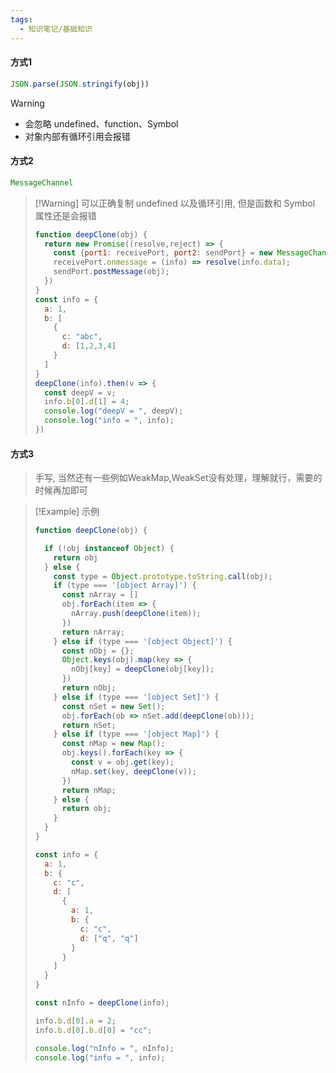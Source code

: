 ```yaml
---
tags:
  - 知识笔记/基础知识
---
```

#### 方式1
```javascript
JSON.parse(JSON.stringify(obj))
```
>[!Warning] 
>- 会忽略 undefined、function、Symbol
>- 对象内部有循环引用会报错

#### 方式2
```javascript
MessageChannel
```
>[!Warning] 可以正确复制 undefined 以及循环引用, 但是函数和 Symbol 属性还是会报错
> ```javascript
> function deepClone(obj) {
>   return new Promise((resolve,reject) => {
>     const {port1: receivePort, port2: sendPort} = new MessageChannel();
>     receivePort.onmessage = (info) => resolve(info.data);
>     sendPort.postMessage(obj);
>   })
> }
> const info = {
>   a: 1,
>   b: [
>     {
>       c: "abc",
>       d: [1,2,3,4]
>     }
>   ]
> }
> deepClone(info).then(v => {
>   const deepV = v;
>   info.b[0].d[1] = 4;
>   console.log("deepV = ", deepV);
>   console.log("info = ", info);
> })
> ```

#### 方式3
>手写, 当然还有一些例如WeakMap,WeakSet没有处理，理解就行，需要的时候再加即可

>[!Example] 示例
> ```javascript
> function deepClone(obj) {
> 
>   if (!obj instanceof Object) {
>     return obj
>   } else {
>     const type = Object.prototype.toString.call(obj);
>     if (type === '[object Array]') {
>       const nArray = []
>       obj.forEach(item => {
>         nArray.push(deepClone(item));
>       })
>       return nArray;
>     } else if (type === '[object Object]') {
>       const nObj = {};
>       Object.keys(obj).map(key => {
>         nObj[key] = deepClone(obj[key]);
>       })
>       return nObj;
>     } else if (type === '[object Set]') {
>       const nSet = new Set();
>       obj.forEach(ob => nSet.add(deepClone(ob)));
>       return nSet;
>     } else if (type === '[object Map]') {
>       const nMap = new Map();
>       obj.keys().forEach(key => {
>         const v = obj.get(key);
>         nMap.set(key, deepClone(v));
>       })
>       return nMap;
>     } else {
>       return obj;
>     }
>   }
> }
> 
> const info = {
>   a: 1,
>   b: {
>     c: "c",
>     d: [
>       {
>         a: 1,
>         b: {
>           c: "c",
>           d: ["q", "q"]
>         }
>       }
>     ]
>   }
> }
> 
> const nInfo = deepClone(info);
> 
> info.b.d[0].a = 2;
> info.b.d[0].b.d[0] = "cc";
> 
> console.log("nInfo = ", nInfo);
> console.log("info = ", info);
> ```

